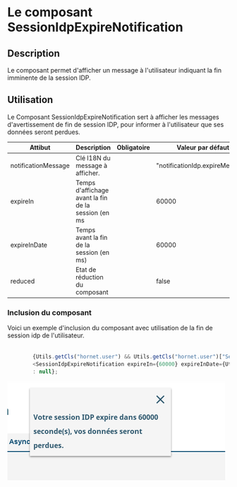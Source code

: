 # Le composant SessionIdpExpireNotification

## Description

Le composant permet d'afficher un message à l'utilisateur indiquant la fin imminente de la session IDP.

## Utilisation

Le Composant SessionIdpExpireNotification sert à afficher les messages d'avertissement de fin de session IDP, pour informer à l'utilisateur que ses données seront perdues.

| Attibut             | Description                                                        | Obligatoire | Valeur par défaut                         | Type    |
| ------------------- | ------------------------------------------------------------------ | ------------| ----------------------------------------- |---------|
| notificationMessage | Clé I18N du message à afficher.                                    | &nbsp;      | "notificationIdp.expireMessage"           | string  |
| expireIn            | Temps d'affichage avant la fin de la session (en ms                | &nbsp;      | 60000                                     | number  |
| expireInDate        | Temps avant la fin de la session (en ms)                           | &nbsp;      | 60000                                     | number  |
| reduced             | Etat de réduction du composant                                     | &nbsp;      | false                                     | boolean |

### Inclusion du composant

Voici un exemple d'inclusion du composant avec utilisation de la fin de session idp de l'utilisateur.

```javascript

        {Utils.getCls("hornet.user") && Utils.getCls("hornet.user")["SessionNotOnOrAfter"]?
        <SessionIdpExpireNotification expireIn={60000} expireInDate={Utils.getCls("hornet.user")["SessionNotOnOrAfter"] - new Date(Utils.getCls("currenDate")).getTime()} />
        : null};

```
![Notification fin de session IDP](../sources/notification/session-idp-timeout.png)

